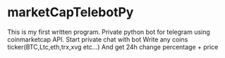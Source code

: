 # marketCapTelebotPy
This is my first written program. Private python bot for telegram using coinmarketcap API.
Start private chat with bot
Write any coins ticker(BTC,Ltc,eth,trx,xvg etc...)
And get 24h change percentage + price
